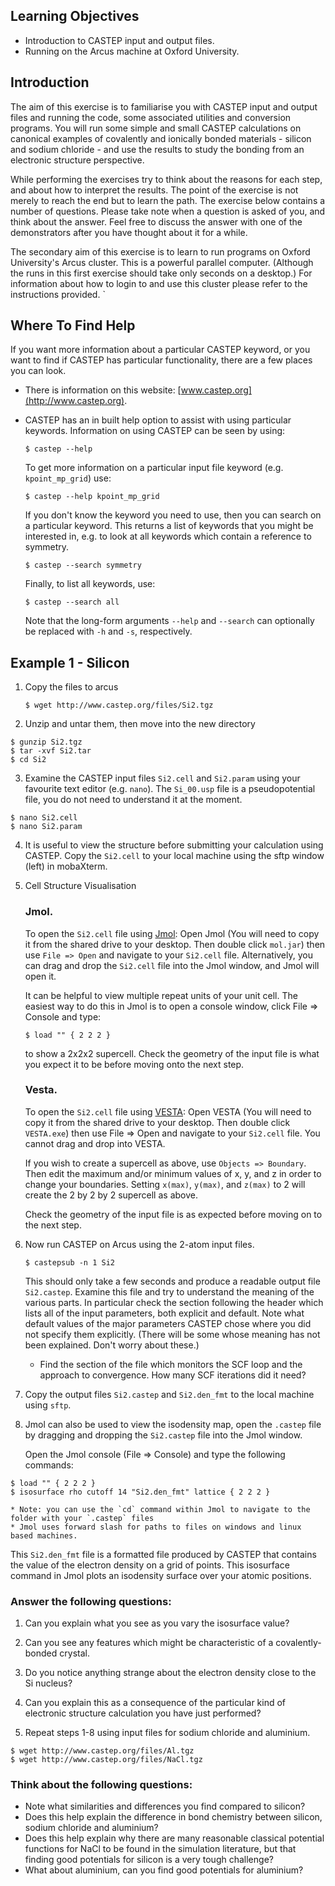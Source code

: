 ## Learning Objectives
* Introduction to CASTEP input and output files.
* Running on the Arcus machine at Oxford University.

## Introduction

The aim of this exercise is to familiarise you with CASTEP input and output files and running the code, some associated utilities and conversion programs. You will run some simple and small CASTEP calculations on canonical examples of covalently and ionically bonded materials - silicon and sodium chloride - and use the results to study the bonding from an electronic structure perspective.

While performing the exercises try to think about the reasons for each step, and about how to interpret the results. The point of the exercise is not merely to reach the end but to learn the path. The exercise below contains a number of questions. Please take note when a question is asked of you, and think about the answer. Feel free to discuss the answer with one of the demonstrators after you have thought about it for a while.

The secondary aim of this exercise is to learn to run programs on Oxford University's Arcus cluster. This is a powerful parallel computer. (Although the runs in this first exercise should take only seconds on a desktop.)  For information about how to login to and use this cluster please refer to the instructions provided.
`
## Where To Find Help
If you want more information about a particular CASTEP keyword, or you want to find if CASTEP has particular functionality, there are a few places you can look.

* There is information on this website: [www.castep.org](http://www.castep.org).
* CASTEP has an in built help option to assist with using particular keywords.  Information on using CASTEP can be seen by using:

	`$ castep --help`

	To get more information on a particular input file keyword (e.g. `kpoint_mp_grid`) use:
	
	`$ castep --help kpoint_mp_grid`

	If you don't know the keyword you need to use, then you can search on a particular keyword. This returns a list of keywords that you might be interested in, e.g. to look at all keywords which contain a reference to symmetry.

	`$ castep --search symmetry`

	Finally, to list all keywords, use:

	`$ castep --search all`
	
	Note that the long-form arguments `--help` and `--search` can optionally be replaced with `-h` and `-s`, respectively.


## Example 1 - Silicon
1. Copy the files to arcus

	`$ wget http://www.castep.org/files/Si2.tgz`

2. Unzip and untar them, then move into the new directory

```
$ gunzip Si2.tgz
$ tar -xvf Si2.tar
$ cd Si2
```
3. Examine the CASTEP input files `Si2.cell` and `Si2.param` using your favourite text editor (e.g. `nano`).
The `Si_00.usp` file is a pseudopotential file, you do not need to understand it at the moment.

```
$ nano Si2.cell
$ nano Si2.param
```
4. It is useful to view the structure before submitting your calculation using CASTEP. Copy the `Si2.cell` to your local machine using the sftp window (left) in mobaXterm.

5. Cell Structure Visualisation
	### Jmol.
	To open the `Si2.cell` file using [Jmol](http://www.jmol.org):
	Open Jmol (You will need to copy it from the shared drive to your desktop. Then double click `mol.jar`) 
	then use `File => Open` and navigate to your `Si2.cell` file.
	Alternatively, you can drag and drop the `Si2.cell` file into the Jmol window, and Jmol will open it.  

	It can be helpful to view multiple repeat units of your unit cell.  The easiest way to do this in Jmol is to open a console window,
	click File => Console and type:

	`$ load "" { 2 2 2 }`

	to show a 2x2x2 supercell.  Check the geometry of the input file is what you expect it to be before moving onto the next step.

	### Vesta.
	To open the `Si2.cell` file using [VESTA](http://www.jp-minerals.org/vesta/en/):
	Open VESTA (You will need to copy it from the shared drive to your desktop. 
	Then double click `VESTA.exe`) then use File => Open and navigate to your `Si2.cell` file.
	You cannot drag and drop into VESTA.

	If you wish to create a supercell as above, use `Objects => Boundary`. 
	Then edit the maximum and/or minimum values of x, y, and z in order to change your boundaries.
	Setting `x(max)`, `y(max)`, and `z(max)` to 2 will create the 2 by 2 by 2 supercell as above. 

	Check the geometry of the input file is as expected before moving on to the next step.

6. Now run CASTEP on Arcus using the 2-atom input files.

	`$ castepsub -n 1 Si2`
	
	This should only take a few seconds and produce a readable output file `Si2.castep`. Examine this file and try to understand the meaning of the various parts. In particular check the section following the header which lists all of the input parameters, both explicit and default. Note what default values of the major parameters CASTEP chose where you did not specify them explicitly. (There will be some whose meaning has not been explained. Don't worry about these.) 

	* Find the section of the file which monitors the SCF loop and the approach to convergence. How many SCF iterations did it need?

7. Copy the output files `Si2.castep` and `Si2.den_fmt` to the local machine using `sftp`.

8. Jmol can also be used to view the isodensity map, open the `.castep` file by dragging and dropping the `Si2.castep` file into the Jmol window. 

	Open the Jmol console (File => Console) and type the following commands:

```
$ load "" { 2 2 2 }
$ isosurface rho cutoff 14 "Si2.den_fmt" lattice { 2 2 2 }
```
	* Note: you can use the `cd` command within Jmol to navigate to the folder with your `.castep` files
	* Jmol uses forward slash for paths to files on windows and linux based machines.
This `Si2.den_fmt` file is a formatted file produced by CASTEP that contains the value of the electron density on a grid of points.  This isosurface command in Jmol plots an isodensity surface over your atomic positions.

### Answer the following questions:
1. Can you explain what you see as you vary the isosurface value?
1. Can you see any features which might be characteristic of a covalently-bonded crystal.
1. Do you notice anything strange about the electron density close to the Si nucleus? 
1. Can you explain this as a consequence of the particular kind of electronic structure calculation you have just performed?

9. Repeat steps 1-8 using input files for sodium chloride and aluminium.

```
$ wget http://www.castep.org/files/Al.tgz
$ wget http://www.castep.org/files/NaCl.tgz
```

### Think about the following questions:
* Note what similarities and differences you find compared to silicon? 
* Does this help explain the difference in bond chemistry between silicon, sodium chloride and aluminium?
* Does this help explain why there are many reasonable classical potential functions for NaCl to be found
  in the simulation literature, but that finding good potentials for silicon is a very tough challenge?
* What about aluminium, can you find good potentials for aluminium?
